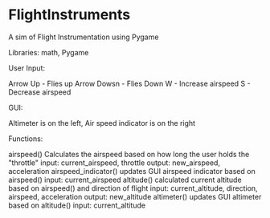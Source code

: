 # FlightInstruments
A sim of Flight Instrumentation using Pygame

Libraries: math, Pygame

User Input:

Arrow Up - Flies up
Arrow Dowsn - Flies Down
W - Increase airspeed
S - Decrease airspeed

GUI:

Altimeter is on the left, Air speed indicator is on the right

Functions:

airspeed()
  Calculates the airspeed based on how long the user holds the "throttle"
  input: current_airspeed, throttle
  output: new_airspeed, acceleration
airspeed_indicator()
  updates GUI airspeed indicator based on airspeed()
  input: current_airspeed
altitude()
  calculated current altitude based on airspeed() and direction of flight
  input: current_altitude, direction, airspeed, acceleration
  output: new_altitude
altimeter()
  updates GUI altimeter based on altitude()
  input: current_altitude
